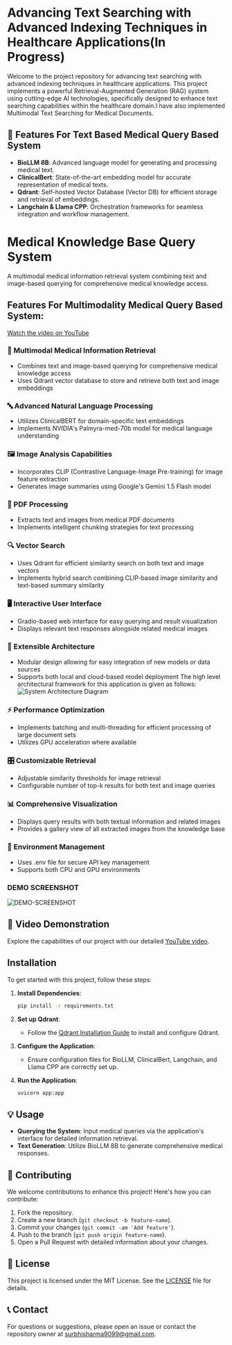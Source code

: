 # Advancing Text Searching with Advanced Indexing Techniques in Healthcare Applications(In Progress)

Welcome to the project repository for advancing text searching with advanced indexing techniques in healthcare applications. This project implements a powerful Retrieval-Augmented Generation (RAG) system using cutting-edge AI technologies, specifically designed to enhance text searching capabilities within the healthcare domain.I have also implemented Multimodal Text Searching for Medical Documents.

## 🚀 Features For Text Based Medical Query Based System

- **BioLLM 8B**: Advanced language model for generating and processing medical text.
- **ClinicalBert**: State-of-the-art embedding model for accurate representation of medical texts.
- **Qdrant**: Self-hosted Vector Database (Vector DB) for efficient storage and retrieval of embeddings.
- **Langchain & Llama CPP**: Orchestration frameworks for seamless integration and workflow management.

# Medical Knowledge Base Query System

A multimodal medical information retrieval system combining text and image-based querying for comprehensive medical knowledge access.

## Features For Multimodality Medical Query Based System:
[Watch the video on YouTube](https://youtu.be/pNy7RqfRUrc?si=1HQgq54oHT6YoR0B)

### 🧠 Multimodal Medical Information Retrieval
- Combines text and image-based querying for comprehensive medical knowledge access
- Uses Qdrant vector database to store and retrieve both text and image embeddings

### 🔤 Advanced Natural Language Processing
- Utilizes ClinicalBERT for domain-specific text embeddings
- Implements NVIDIA's Palmyra-med-70b model for medical language understanding

### 🖼️ Image Analysis Capabilities
- Incorporates CLIP (Contrastive Language-Image Pre-training) for image feature extraction
- Generates image summaries using Google's Gemini 1.5 Flash model

### 📄 PDF Processing
- Extracts text and images from medical PDF documents
- Implements intelligent chunking strategies for text processing

### 🔍 Vector Search
- Uses Qdrant for efficient similarity search on both text and image vectors
- Implements hybrid search combining CLIP-based image similarity and text-based summary similarity

### 🖥️ Interactive User Interface
- Gradio-based web interface for easy querying and result visualization
- Displays relevant text responses alongside related medical images

### 🧩 Extensible Architecture
- Modular design allowing for easy integration of new models or data sources
- Supports both local and cloud-based model deployment 
The high level architectural framework for this application is given as follows:
![System Architecture Diagram](images/architecture.png)

### ⚡ Performance Optimization
- Implements batching and multi-threading for efficient processing of large document sets
- Utilizes GPU acceleration where available

### 🎛️ Customizable Retrieval
- Adjustable similarity thresholds for image retrieval
- Configurable number of top-k results for both text and image queries

### 📊 Comprehensive Visualization
- Displays query results with both textual information and related images
- Provides a gallery view of all extracted images from the knowledge base

### 🔐 Environment Management
- Uses .env file for secure API key management
- Supports both CPU and GPU environments

### DEMO SCREENSHOT
![DEMO-SCREENSHOT](images/multimodal.png)

## 🎥 Video Demonstration

Explore the capabilities of our project with our detailed [YouTube video](https://youtu.be/nKCKUcnQ390).

## Installation

To get started with this project, follow these steps:

1. **Install Dependencies**:
   ```bash
   pip install -r requirements.txt
   ```

2. **Set up Qdrant**:
   - Follow the [Qdrant Installation Guide](https://qdrant.tech/documentation/quick_start/) to install and configure Qdrant.

3. **Configure the Application**:
   - Ensure configuration files for BioLLM, ClinicalBert, Langchain, and Llama CPP are correctly set up.

4. **Run the Application**:
   ```bash
   uvicorn app:app
   ```

## 💡 Usage

- **Querying the System**: Input medical queries via the application's interface for detailed information retrieval.
- **Text Generation**: Utilize BioLLM 8B to generate comprehensive medical responses.

## 👥 Contributing

We welcome contributions to enhance this project! Here's how you can contribute:

1. Fork the repository.
2. Create a new branch (`git checkout -b feature-name`).
3. Commit your changes (`git commit -am 'Add feature'`).
4. Push to the branch (`git push origin feature-name`).
5. Open a Pull Request with detailed information about your changes.

## 📜 License

This project is licensed under the MIT License. See the [LICENSE](LICENSE) file for details.

## 📞 Contact

For questions or suggestions, please open an issue or contact the repository owner at [surbhisharma9099@gmail.com](mailto:surbhisharma9099@gmail.com).
